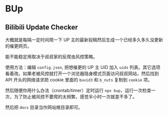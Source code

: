 BUp
===

Bilibili Update Checker
-----------------------

大概就是每隔一定时间爬一下 UP 主的最新投稿然后生成一个已经多久多久没更新的催更网页。

能不能稳定用取决于叔叔家的反爬虫风控策略。

使用方法：编辑 `config.json`, 把想催更的 UP 主 UID 加入 `uids` 列表。其它选项看着改。如果老被风控就打开一个浏览器隐身模式页面访问叔叔网站，然后找到 API 开头的网络请求把 cookie 里面的 `buvid3` 和 `b_nuts` 复制到 `cookie` 项。

然后随便你用什么办法（crontab/timer）定时运行 `npx bup`，运行一次检查一次，为了防止被风控不要爬的太频繁，感觉半小时一次就差不多了。

然后把 `docs` 目录当作网站根目录即可。
